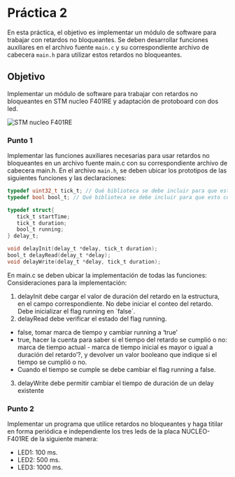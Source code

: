 # Práctica 2

En esta práctica, el objetivo es implementar un módulo de software para trabajar con retardos no bloqueantes. Se deben desarrollar funciones auxiliares en el archivo fuente `main.c` y su correspondiente archivo de cabecera `main.h` para utilizar estos retardos no bloqueantes.

## Objetivo

Implementar un módulo de software para trabajar con retardos no bloqueantes en STM nucleo F401RE y adaptación de protoboard con dos led.

![STM nucleo F401RE ](https://github.com/Kzamudioq/PdM_workspace/assets/138271936/861f3a4b-fcfc-4d8b-8d17-5e670c5e611d)


### Punto 1
Implementar las funciones auxiliares necesarias para usar retardos no bloqueantes en un archivo fuente main.c con su correspondiente archivo de cabecera main.h.
En el archivo `main.h`, se deben ubicar los prototipos de las siguientes funciones y las declaraciones:

```c
typedef uint32_t tick_t; // Qué biblioteca se debe incluir para que esto compile?
typedef bool bool_t; // Qué biblioteca se debe incluir para que esto compile?

typedef struct{
   tick_t startTime;
   tick_t duration;
   bool_t running;
} delay_t;

void delayInit(delay_t *delay, tick_t duration);
bool_t delayRead(delay_t *delay);
void delayWrite(delay_t *delay, tick_t duration);
```
En main.c se deben ubicar la implementación de todas las funciones:
Consideraciones para la implementación:

1. delayInit debe cargar el valor de duración del retardo en la estructura, en el campo correspondiente. No debe iniciar el conteo del retardo. Debe inicializar el flag running en `false´.
2. delayRead debe verificar el estado del flag running.
- false, tomar marca de tiempo y cambiar running a ‘true’ 
- true, hacer la cuenta para saber si el tiempo del retardo se cumplió o no: marca de tiempo actual - marca de tiempo inicial es mayor o igual a duración del retardo’?, y devolver un valor booleano que indique si el tiempo se cumplió o no.
- Cuando el tiempo se cumple se debe cambiar el flag running a false.

3. delayWrite debe permitir cambiar el tiempo de duración de un delay existente

### Punto 2

Implementar un programa que utilice retardos no bloqueantes y  haga titilar en forma periódica e independiente los tres leds de la placa NUCLEO-F401RE de la siguiente manera:

- LED1: 100 ms.
- LED2: 500 ms.
- LED3: 1000 ms.


